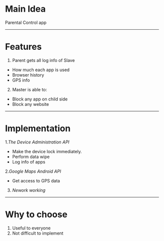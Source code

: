 # Main Idea

Parental Control app

---

# Features

1. Parent gets all log info of Slave  
 * How much each app is used
 * Browser history
 * GPS info
2. Master is able to:  
 * Block any app on child side
 * Block any website   
---

# Implementation  
1._The Device Administration API_
* Make the device lock immediately.
* Perform data wipe
* Log info of apps
  
2._Google Maps Android API_
* Get access to GPS data

3. _Nework working_

---
# Why to choose

1. Useful to everyone
2. Not difficult to implement
